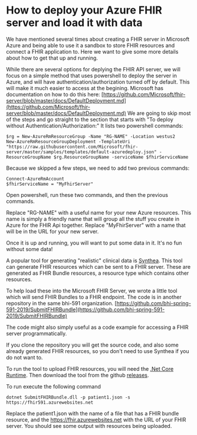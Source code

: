 
# How to deploy your Azure FHIR server and load it with data
We have mentioned several times about creating a FHIR server in Microsoft Azure and being able to use it a sandbox to store FHIR resources and connect a FHIR application to.  Here we want to give some more details about how to get that up and running.

While there are several options for deplying the FHIR API server, we will focus on a simple method that uses powershell to deploy the server in Azure, and will have authentication/authorization turned off by default.  This will make it much easier to access at the begining.
Microsoft has documentation on how to do this here: [https://github.com/Microsoft/fhir-server/blob/master/docs/DefaultDeployment.md](https://github.com/Microsoft/fhir-server/blob/master/docs/DefaultDeployment.md)
We are going to skip most of the steps and go straight to the section that starts with "To deploy without Authentication/Authorization:"
It lists two powershell commands:

    $rg = New-AzureRmResourceGroup -Name "RG-NAME" -Location westus2
    New-AzureRmResourceGroupDeployment -TemplateUri "https://raw.githubusercontent.com/Microsoft/fhir-server/master/samples/templates/default-azuredeploy.json" -ResourceGroupName $rg.ResourceGroupName -serviceName $fhirServiceName

Because we skipped a few steps, we need to add two previous commands:

    Connect-AzureRmAccount
    $fhirServiceName = "MyFhirServer"

Open powershell, run these two commands, and then the previous commands.  

Replace "RG-NAME" with a useful name for your new Azure resources.  This name is simply a friendly name that will group all the stuff you create in Azure for the FHIR Api together.
Replace "MyFhirServer" with a name that will be in the URL for your new server.

Once it is up and running, you will want to put some data in it.  It's no fun without some data!

A popular tool for generating "realistic" clinical data is [Synthea](https://github.com/synthetichealth/synthea).
This tool can generate FHIR resources which can be sent to a FHIR server.  These are generated as FHIR Bundle resources, a resource type which contains other resources.

To help load these into the Microsoft FHIR Server, we wrote a little tool which will send FHIR Bundles to a FHIR endpoint.  The code is in another repository in the same bhi-591 organization.
[https://github.com/bhi-spring-591-2019/SubmitFHIRBundle](https://github.com/bhi-spring-591-2019/SubmitFHIRBundle)

The code might also simply useful as a code example for accessing a FHIR server programmatically.

If you clone the repository you will get the source code, and also some already generated FHIR resources, so you don't need to use Synthea if you do not want to.

To run the tool to upload FHIR resources, you will need the [.Net Core Runtime](https://dotnet.microsoft.com/download).
Then download the tool from the github [releases](https://github.com/bhi-spring-591-2019/SubmitFHIRBundle/releases/download/v0.1/SubmitFHIRBundle.zip).

To run execute the following command

    dotnet SubmitFHIRBundle.dll -p patient1.json -s https://fhir591.azurewebsites.net
 
Replace the patient1.json with the name of a file that has a FHIR bundle resource, and the https://fhir.azurewebsites.net with the URL of your FHIR server.
You should see some output with resources being uploaded.

<!--stackedit_data:
eyJoaXN0b3J5IjpbLTIyMTk3NDUyMywtMTIxMDMyMTk0OSwxMD
U3NjQxNzUyLDIwNDc3MTYxNjIsNTU2NjY4MTY5XX0=
-->